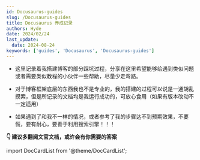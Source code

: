 ```yaml
---
id: Docusaurus-guides
slug: /Docusaurus-guides
title: Docusaurus 养成记录
authors: Hyde
date: 2024/02/24
last_update:
  date: 2024-08-24
keywords: ['guides', 'Docusaurus', 'Docusaurus-guides']
---
```


- 这里记录着我搭建博客的部分踩坑过程，分享在这里希望能够给遇到类似问题或者需要类似教程的小伙伴一些帮助，尽量少走弯路。

- 对于博客框架底层的东西我也不是专业的，我的搭建的过程可以说是一通胡乱摸索，但是所记录的文档均是我运行成功的，可放心食用（如果有版本改动不一定适用）

- 如果遇到了和我不一样的情况，或者参考了我的步骤达不到预期效果，不要慌，要有耐心，要善于利用搜索引擎！！！

**👇 建议多翻阅文官文档，或许会有你需要的答案**

<!-- 用于侧边栏类别生成的索引页 -->
<!-- 可选，并且将从父侧边栏类别的内容中自动推断出来 -->
<!-- 官方文档：https://docusaurus.io/blog/2022/09/01/docusaurus-2.1#doccardlist-improvements -->
import DocCardList from '@theme/DocCardList'; 

<DocCardList/>